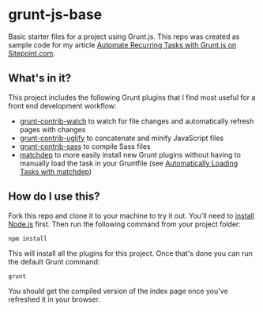 grunt-js-base
=============

Basic starter files for a project using Grunt.js. This repo was created as sample code for my article [Automate Recurring Tasks with Grunt.js on Sitepoint.com](www.sitepoint.com/automate-recurring-tasks-grunt/).

## What's in it?

This project includes the following Grunt plugins that I find most useful for a front end development workflow:

* [grunt-contrib-watch](https://www.npmjs.org/package/grunt-contrib-watch) to watch for file changes and automatically refresh pages with changes
* [grunt-contrib-uglify](https://www.npmjs.org/package/grunt-contrib-uglify) to concatenate and minify JavaScript files
* [grunt-contrib-sass](https://www.npmjs.org/package/grunt-contrib-sass) to compile Sass files
* [matchdep](https://www.npmjs.org/package/matchdep) to more easily install new Grunt plugins without having to manually load the task in your Gruntfile (see [Automatically Loading Tasks with matchdep](http://bdadam.com/blog/automatically-loading-grunt-tasks-with-matchdep.html))

## How do I use this?

Fork this repo and clone it to your machine to try it out. You'll need to [install Node.js](http://nodejs.org/) first. Then run the following command from your project folder:

`npm install`

This will install all the plugins for this project. Once that's done you can run the default Grunt command:

`grunt`

 You should get the compiled version of the index page once you've refreshed it in your browser.
